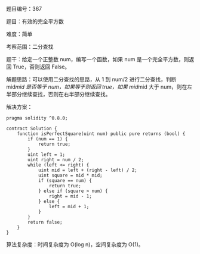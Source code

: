 题目编号：367

题目：有效的完全平方数

难度：简单

考察范围：二分查找

题干：给定一个正整数 num，编写一个函数，如果 num 是一个完全平方数，则返回 True，否则返回 False。

解题思路：可以使用二分查找的思路，从 1 到 num/2 进行二分查找，判断 mid*mid 是否等于 num，如果等于则返回 true，如果 mid*mid 大于 num，则在左半部分继续查找，否则在右半部分继续查找。

解决方案：

```solidity
pragma solidity ^0.8.0;

contract Solution {
    function isPerfectSquare(uint num) public pure returns (bool) {
        if (num == 1) {
            return true;
        }
        uint left = 1;
        uint right = num / 2;
        while (left <= right) {
            uint mid = left + (right - left) / 2;
            uint square = mid * mid;
            if (square == num) {
                return true;
            } else if (square > num) {
                right = mid - 1;
            } else {
                left = mid + 1;
            }
        }
        return false;
    }
}
```

算法复杂度：时间复杂度为 O(log n)，空间复杂度为 O(1)。